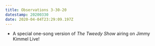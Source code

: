 ```yaml
---
title: Observations 3-30-20
datestamp: 20200330
date: 2020-04-04T23:29:09.197Z
---
```

- A special one-song version of *The Tweedy Show* airing on Jimmy Kimmel Live!

